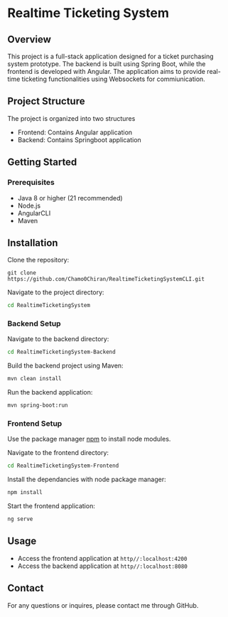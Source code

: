 # Realtime Ticketing System

## Overview
This project is a full-stack application designed for a ticket purchasing system prototype.
The backend is built using Spring Boot, while the frontend is developed with Angular. The application
aims to provide real-time ticketing functionalities using Websockets for commiunication.

## Project Structure
The project is organized into two structures
* Frontend: Contains Angular application
* Backend: Contains Springboot application

## Getting Started
### Prerequisites
* Java 8 or higher (21 recommended)
* Node.js
* AngularCLI
* Maven

## Installation

Clone the repository:
```
git clone https://github.com/Chamo0Chiran/RealtimeTicketingSystemCLI.git
```
Navigate to the project directory:
```bash
cd RealtimeTicketingSystem
```

### Backend Setup
Navigate to the backend directory:
```bash
cd RealtimeTicketingSystem-Backend
```
Build the backend project using Maven:
```bash
mvn clean install
```
Run the backend application:
```bash
mvn spring-boot:run
```
### Frontend Setup
Use the package manager [npm](https://docs.npmjs.com/downloading-and-installing-node-js-and-npm/) to install node modules.

Navigate to the frontend directory:
```bash
cd RealtimeTicketingSystem-Frontend
```
Install the dependancies with node package manager:
```bash
npm install
```
Start the frontend application:
```bash
ng serve
```

## Usage
* Access the frontend application at ```http//:localhost:4200```
* Access the backend application at ```http//:localhost:8080```

## Contact
For any questions or inquires, please contact me through GitHub.
